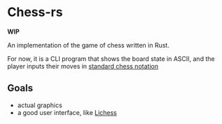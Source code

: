 # Chess-rs

**WIP**

An implementation of the game of chess written in Rust.

For now, it is a CLI program that shows the board state in ASCII, and the player inputs their moves in [standard chess notation](https://en.wikipedia.org/wiki/Algebraic_notation_(chess))


## Goals

- actual graphics
- a good user interface, like [Lichess](https://lichess.org/)
